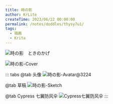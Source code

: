 ```yaml
---
title: 時の影
author: KrLite
createTime: 2023/06/22 00:00:00
permalink: /notes/doddles/thysy7u1/
tags:
  - 插画
  - Krita
---
```


<!-- @use: ../copyright.snippet.md -->

![時の影　ときのかげ](/doddles/avatars/tokinokage/tokinokage.png)

![時の影-Cover](/doddles/avatars/tokinokage/cover.png)

::: tabs
@tab 头像
![時の影-Avatar@3224](/doddles/avatars/tokinokage/avatar@3224.png)

@tab 草稿
![時の影-Sketch](/doddles/avatars/tokinokage/sketch.png)

@tab Cypress 七翼防风伞
![Cypress七翼防风伞](/doddles/avatars/tokinokage/cypress_umbrella.png)
:::

